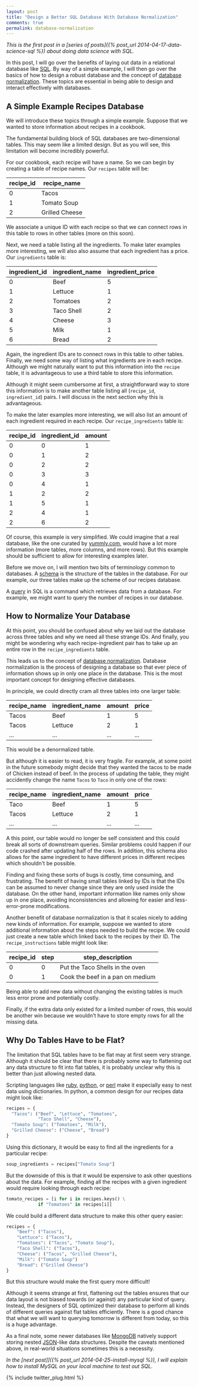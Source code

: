 ```yaml
---
layout: post
title: "Design a Better SQL Database With Database Normalization"
comments: true
permalink: database-normalization
---
```


*This is the first post in a [series of posts]({% post_url 2014-04-17-data-science-sql %})
about doing data science with SQL.*

In this post, I will go over the benefits of laying out data in a
relational database like [SQL](http://en.wikipedia.org/wiki/SQL).
By way of a simple example, I will then go over the basics of how
to design a robust database and the concept of [database
normalization](http://en.wikipedia.org/wiki/Database_normalization).  These
topics are essential in being able to design and interact effectively
with databases.

## A Simple Example Recipes Database

We will introduce these topics through a simple example.  Suppose
that we wanted to store information about recipes in a cookbook.

The fundamental building block of SQL databases are two-dimensional
tables. This may seem like a limited design. But as you will
see, this limitation will become incredibly powerful.

For our cookbook, each recipe will have a name. So we can begin by
creating a table of recipe names.  Our `recipes` table will be:

| recipe_id |    recipe_name |
| --------- | -------------- |
|         0 |          Tacos |
|         1 |    Tomato Soup |
|         2 | Grilled Cheese |

We associate a unique ID with each recipe so that we can connect
rows in this table to rows in other tables (more on this soon).

Next, we need a table listing all the ingredients.
To make later examples more interesting,
we will also also assume that each ingredient
has a price. Our `ingredients` table is:

| ingredient_id | ingredient_name | ingredient_price |
| ------------- | --------------- | ---------------- |
|             0 |            Beef |                5 |
|             1 |         Lettuce |                1 |
|             2 |        Tomatoes |                2 |
|             3 |      Taco Shell |                2 |
|             4 |          Cheese |                3 |
|             5 |            Milk |                1 |
|             6 |           Bread |                2 |

  
Again, the ingredient IDs are to connect rows in this table to other
tables.  Finally, we need some way of listing what ingredients are
in each recipe.  Although we might naturally want to put this
information into the `recipe` table, it is advantageous to use a third
table to store this information.

Although it might seem cumbersome at first, a straightforward way
to store this information is to make another table listing all
(`recipe_id`, `ingredient_id`) pairs. I will discuss
in the next section why this is advantageous.

To make the later examples more interesting, we will also
list an amount of each ingredient required in each recipe.
Our `recipe_ingredients` table is:

| recipe_id | ingredient_id | amount |
| --------- | ------------- | ------ |
|         0 |             0 |      1 |
|         0 |             1 |      2 |
|         0 |             2 |      2 |
|         0 |             3 |      3 |
|         0 |             4 |      1 |
|         1 |             2 |      2 |
|         1 |             5 |      1 |
|         2 |             4 |      1 |
|         2 |             6 |      2 |

Of course, this example is very simplified.  We could imagine that
a real database, like the one curated by [yummly.com](http://yummly.com),
would have a lot more information (more tables, more columns, and
more rows).  But this example should be sufficient to allow for
interesting examples later.

Before we move on, I will mention two bits of terminology common
to databases.  A [schema](http://en.wikipedia.org/wiki/Database_schema)
is the structure of the tables in the database. For our example,
our three tables make up the scheme of our recipes database.

A [query](http://en.wikipedia.org/wiki/SQL#Queries) in SQL is a command
which retrieves data from a database. For example, we might
want to query the number of recipes in our database.

## How to Normalize Your Database

At this point, you should be confused about why we laid out the
database across three tables and why we need all these strange IDs.
And finally, you might be wondering why each recipe-ingredient pair
has to take up an entire row in the `recipe_ingredients` table.

This leads us to the concept of [database
normalization](http://en.wikipedia.org/wiki/Database_normalization).
Database normalization is the process of designing a database so
that ever piece of information shows up in only one place in the
database.  This is the most important concept for designing effective
databases.

In principle, we could directly cram all
three tables into one larger table:

| recipe_name | ingredient_name | amount | price |
| ----------- | --------------- | ------ | ----- |
|       Tacos |            Beef |      1 |     5 |
|       Tacos |         Lettuce |      2 |     1 |
|         ... |             ... |    ... |   ... |

This would be a denormalized table. 

But although it is easier to read, it is very fragile.  For example,
at some point in the future somebody might decide that they wanted
the tacos to be made of Chicken instead of beef. In the process of
updating the table, they might accidently change the name `Tacos`
to `Taco` in only one of the rows:

| recipe_name | ingredient_name | amount | price |
| ----------- | --------------- | ------ | ----- |
|        Taco |            Beef |      1 |     5 |
|       Tacos |         Lettuce |      2 |     1 |
|         ... |             ... |    ... |   ... |

A this point, our table would no longer be self consistent and this
could break all sorts of downstream queries.  Similar problems could
happen if our code crashed after updating half of the
rows. In addition, this schema also allows for the same ingredient to have
different prices in different recipes which shouldn't be possible.

Finding and fixing these sorts of bugs is costly, time consuming,
and frustrating. The benefit of having small tables linked by IDs
is that the IDs can be assumed to never change since they are only
used inside the database. On the other hand, important information
like names only show up in one place, avoiding inconsistencies and
allowing for easier and less-error-prone modifications.

Another benefit of database normalization is that it scales nicely
to adding new kinds of information. For example, suppose we wanted
to store additional information about the steps needed to build the
recipe.  We could just create a new table which linked back to the
recipes by their ID. The `recipe_instructions` table might look
like:

| recipe_id | step |                 step_description |
| --------- | ---- | -------------------------------- |
|         0 |    0 |  Put the Taco Shells in the oven |
|         0 |    1 | Cook the beef in a pan on medium |

Being able to add new data without changing the existing
tables is much less error prone and potentially costly.

Finally, if the extra data only existed for a limited number of
rows, this would be another win because we wouldn't have to store
empty rows for all the missing data.

## Why Do Tables Have to be Flat?

The limitation that SQL tables have to be flat may at first seem
very strange.  Although it should be clear that there is probably
some way to flattening out any data structure to fit into flat
tables, it is probably unclear why this is better than just allowing
nested data.

Scripting languages like [ruby](https://www.ruby-lang.org/),
[python](http://www.python.org/), or [perl](http://www.perl.org/)
make it especially easy to nest data using dictionaries.  In python,
a common design for our recipes data might look like:

```python
recipes = {
  "Tacos": ("Beef", "Lettuce", "Tomatoes", 
            "Taco Shell", "Cheese"),
  "Tomato Soup": ("Tomatoes", "Milk"),
  "Grilled Cheese": ("Cheese", "Bread")
}
```

Using this dictionary, it would be easy to find all the
ingredients for a particular recipe:

```python
soup_ingredients = recipes["Tomato Soup"]
```

But the downside of this is that it would be expensive to ask other
questions about the data. For example, finding all the recipes with
a given ingredient would require looking through each recipe:

```python
tomato_recipes = [i for i in recipes.keys() \
            if "Tomatoes" in recipes[i]]
```

We could build a different data structure to make this other query
easier:

```python
recipes = {
    "Beef": ("Tacos"),
    "Lettuce": ("Tacos"),
    "Tomatoes": ("Tacos", "Tomato Soup"),
    "Taco Shell": ("Tacos"),
    "Cheese": ("Tacos", "Grilled Cheese"),
    "Milk": ("Tomato Soup")
    "Bread": ("Grilled Cheese")
}
```

But this structure would make the first query more difficult!

Although it seems strange at first, flattening out the tables ensures
that our data layout is not biased towards (or against) any particular
kind of query.  Instead, the designers of SQL optimized their
database to perform all kinds of different queries against flat
tables efficiently.  There is a good chance that what we will want
to querying tomorrow is different from today, so this is a huge
advantage.

As a final note, some newer databases like
[MongoDB](http://www.mongodb.com/) natively support storing nested
[JSON](http://json.org/)-like data structures.  Despite the caveats
mentioned above, in real-world situations sometimes this is a
necessity.

*In the [next post]]({% post_url 2014-04-25-install-mysql %}),
I will explain how to install MySQL on your local machine to
test out SQL.*

{% include twitter_plug.html %}
